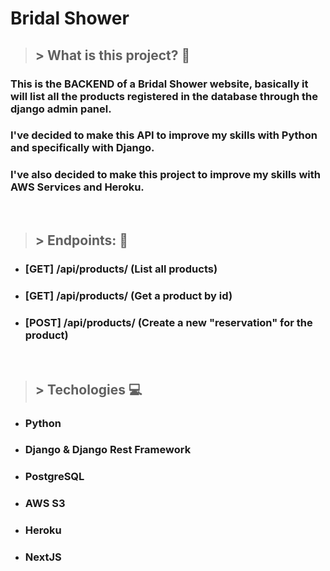 # Bridal Shower

> ## > What is this project? 🥇

### This is the BACKEND of a Bridal Shower website, basically it will list all the products registered in the database through the django admin panel.

### I've decided to make this API to improve my skills with Python and specifically with Django.

### I've also decided to make this project to improve my skills with AWS Services and Heroku.

<br/>

> ## > Endpoints: 🔗

- ### [GET] /api/products/ (List all products)
- ### [GET] /api/products/<id> (Get a product by id)
- ### [POST] /api/products/ (Create a new "reservation" for the product)

<br/>

> ## > Techologies 💻

- ### Python
- ### Django & Django Rest Framework
- ### PostgreSQL
- ### AWS S3
- ### Heroku
- ### NextJS
